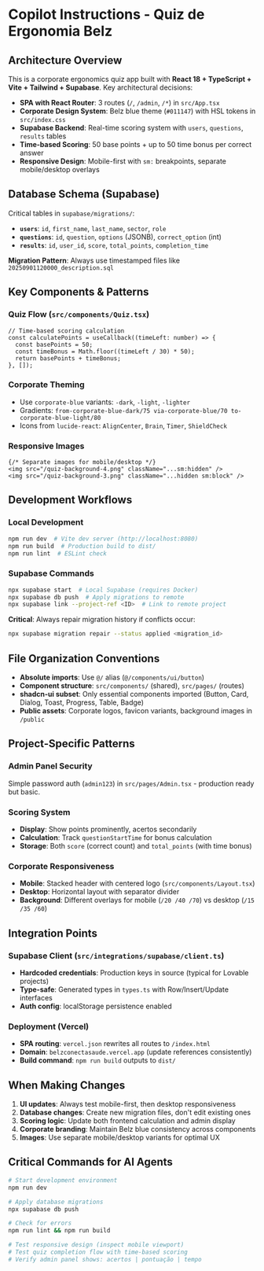# Copilot Instructions - Quiz de Ergonomia Belz

## Architecture Overview

This is a corporate ergonomics quiz app built with **React 18 + TypeScript + Vite + Tailwind + Supabase**. Key architectural decisions:

- **SPA with React Router**: 3 routes (`/`, `/admin`, `/*`) in `src/App.tsx`
- **Corporate Design System**: Belz blue theme (`#011147`) with HSL tokens in `src/index.css`
- **Supabase Backend**: Real-time scoring system with `users`, `questions`, `results` tables
- **Time-based Scoring**: 50 base points + up to 50 time bonus per correct answer
- **Responsive Design**: Mobile-first with `sm:` breakpoints, separate mobile/desktop overlays

## Database Schema (Supabase)

Critical tables in `supabase/migrations/`:
- **`users`**: `id`, `first_name`, `last_name`, `sector`, `role` 
- **`questions`**: `id`, `question`, `options` (JSONB), `correct_option` (int)
- **`results`**: `id`, `user_id`, `score`, `total_points`, `completion_time`

**Migration Pattern**: Always use timestamped files like `20250901120000_description.sql`

## Key Components & Patterns

### Quiz Flow (`src/components/Quiz.tsx`)
```tsx
// Time-based scoring calculation
const calculatePoints = useCallback((timeLeft: number) => {
  const basePoints = 50;
  const timeBonus = Math.floor((timeLeft / 30) * 50);
  return basePoints + timeBonus;
}, []);
```

### Corporate Theming
- Use `corporate-blue` variants: `-dark`, `-light`, `-lighter`
- Gradients: `from-corporate-blue-dark/75 via-corporate-blue/70 to-corporate-blue-light/80`
- Icons from `lucide-react`: `AlignCenter`, `Brain`, `Timer`, `ShieldCheck`

### Responsive Images
```tsx
{/* Separate images for mobile/desktop */}
<img src="/quiz-background-4.png" className="...sm:hidden" />
<img src="/quiz-background-3.png" className="...hidden sm:block" />
```

## Development Workflows

### Local Development
```bash
npm run dev  # Vite dev server (http://localhost:8080)
npm run build  # Production build to dist/
npm run lint  # ESLint check
```

### Supabase Commands
```bash
npx supabase start  # Local Supabase (requires Docker)
npx supabase db push  # Apply migrations to remote
npx supabase link --project-ref <ID>  # Link to remote project
```

**Critical**: Always repair migration history if conflicts occur:
```bash
npx supabase migration repair --status applied <migration_id>
```

## File Organization Conventions

- **Absolute imports**: Use `@/` alias (`@/components/ui/button`)
- **Component structure**: `src/components/` (shared), `src/pages/` (routes)
- **shadcn-ui subset**: Only essential components imported (Button, Card, Dialog, Toast, Progress, Table, Badge)
- **Public assets**: Corporate logos, favicon variants, background images in `/public`

## Project-Specific Patterns

### Admin Panel Security
Simple password auth (`admin123`) in `src/pages/Admin.tsx` - production ready but basic.

### Scoring System
- **Display**: Show points prominently, acertos secondarily
- **Calculation**: Track `questionStartTime` for bonus calculation
- **Storage**: Both `score` (correct count) and `total_points` (with time bonus)

### Corporate Responsiveness
- **Mobile**: Stacked header with centered logo (`src/components/Layout.tsx`)
- **Desktop**: Horizontal layout with separator divider
- **Background**: Different overlays for mobile (`/20 /40 /70`) vs desktop (`/15 /35 /60`)

## Integration Points

### Supabase Client (`src/integrations/supabase/client.ts`)
- **Hardcoded credentials**: Production keys in source (typical for Lovable projects)
- **Type-safe**: Generated types in `types.ts` with Row/Insert/Update interfaces
- **Auth config**: localStorage persistence enabled

### Deployment (Vercel)
- **SPA routing**: `vercel.json` rewrites all routes to `/index.html`
- **Domain**: `belzconectasaude.vercel.app` (update references consistently)
- **Build command**: `npm run build` outputs to `dist/`

## When Making Changes

1. **UI updates**: Always test mobile-first, then desktop responsiveness
2. **Database changes**: Create new migration files, don't edit existing ones
3. **Scoring logic**: Update both frontend calculation and admin display
4. **Corporate branding**: Maintain Belz blue consistency across components
5. **Images**: Use separate mobile/desktop variants for optimal UX

## Critical Commands for AI Agents

```bash
# Start development environment
npm run dev

# Apply database migrations 
npx supabase db push

# Check for errors
npm run lint && npm run build

# Test responsive design (inspect mobile viewport)
# Test quiz completion flow with time-based scoring
# Verify admin panel shows: acertos | pontuação | tempo
```
